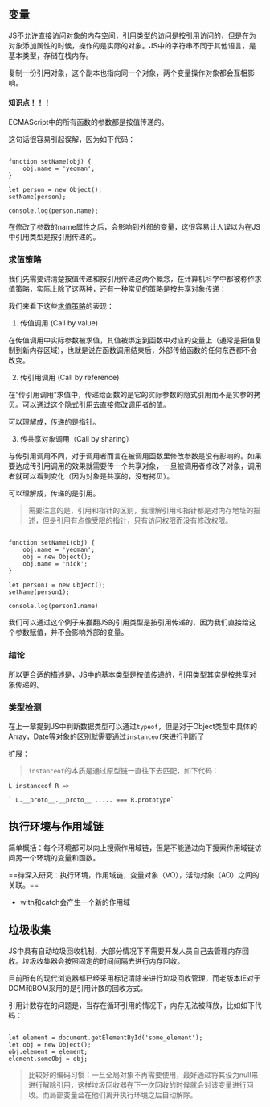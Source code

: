 ## 变量
JS不允许直接访问对象的内存空间，引用类型的访问是按引用访问的，但是在为对象添加属性的时候，操作的是实际的对象。JS中的字符串不同于其他语言，是基本类型，存储在栈内存。

复制一份引用对象，这个副本也指向同一个对象，两个变量操作对象都会互相影响。

#### 知识点！！！
ECMAScript中的所有函数的参数都是按值传递的。

这句话很容易引起误解，因为如下代码：


```

function setName(obj) {
    obj.name = 'yeoman';
}

let person = new Object();
setName(person);

console.log(person.name);

```

在修改了参数的name属性之后，会影响到外部的变量，这很容易让人误以为在JS中引用类型是按引用传递的。

### 求值策略

我们先需要讲清楚按值传递和按引用传递这两个概念，在计算机科学中都被称作求值策略，实际上除了这两种，还有一种常见的策略是按共享对象传递：

我们来看下这些[求值策略](https://zh.wikipedia.org/wiki/%E6%B1%82%E5%80%BC%E7%AD%96%E7%95%A5)的表现：

1. 传值调用 (Call by value)

在传值调用中实际参数被求值，其值被绑定到函数中对应的变量上（通常是把值复制到新内存区域)，也就是说在函数调用结束后，外部传给函数的任何东西都不会改变。

2. 传引用调用 (Call by reference)

在“传引用调用”求值中，传递给函数的是它的实际参数的隐式引用而不是实参的拷贝。可以通过这个隐式引用去直接修改调用者的值。

可以理解成，传递的是指针。

3. 传共享对象调用（Call by sharing）

与传引用调用不同，对于调用者而言在被调用函数里修改参数是没有影响的。如果要达成传引用调用的效果就需要传一个共享对象，一旦被调用者修改了对象，调用者就可以看到变化（因为对象是共享的，没有拷贝）。

可以理解成，传递的是引用。

> 需要注意的是，引用和指针的区别，我理解引用和指针都是对内存地址的描述，但是引用有点像受限的指针，只有访问权限而没有修改权限。


```

function setName1(obj) {
    obj.name = 'yeoman';
    obj = new Object();
    obj.name = 'nick';
}

let person1 = new Object();
setName(person1);

console.log(person1.name)

```

我们可以通过这个例子来推翻JS的引用类型是按引用传递的，因为我们直接给这个参数赋值，并不会影响外部的变量。

### 结论

所以更合适的描述是，JS中的基本类型是按值传递的，引用类型其实是按共享对象传递的。

### 类型检测

在上一章提到JS中判断数据类型可以通过`typeof`，但是对于Object类型中具体的Array，Date等对象的区别就需要通过`instanceof`来进行判断了

扩展：
> `instanceof`的本质是通过原型链一直往下去匹配，如下代码：

```
L instanceof R =>

` L.__proto__.__proto__ ..... === R.prototype`

```

## 执行环境与作用域链

简单概括：每个环境都可以向上搜索作用域链，但是不能通过向下搜索作用域链访问另一个环境的变量和函数。

==待深入研究：执行环境，作用域链，变量对象（VO），活动对象（AO）之间的关联。==

* with和catch会产生一个新的作用域

## 垃圾收集

JS中具有自动垃圾回收机制，大部分情况下不需要开发人员自己去管理内存回收。垃圾收集器会按照固定的时间间隔去进行内存回收。

目前所有的现代浏览器都已经采用标记清除来进行垃圾回收管理，而老版本IE对于DOM和BOM采用的是引用计数的回收方式。

引用计数存在的问题是，当存在循环引用的情况下，内存无法被释放，比如如下代码：


```

let element = document.getElementById('some_element');
let obj = new Object();
obj.element = element;
element.someObj = obj;

```

> 比较好的编码习惯：一旦全局对象不再需要使用，最好通过将其设为null来进行解除引用，这样垃圾回收器在下一次回收的时候就会对该变量进行回收。而局部变量会在他们离开执行环境之后自动解除。

